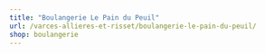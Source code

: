 ```yaml
---
title: "Boulangerie Le Pain du Peuil"
url: /varces-allieres-et-risset/boulangerie-le-pain-du-peuil/
shop: boulangerie
---
```

